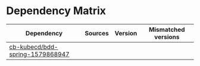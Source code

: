 # Dependency Matrix

Dependency | Sources | Version | Mismatched versions
---------- | ------- | ------- | -------------------
[cb-kubecd/bdd-spring-1579868947](https://github.com/cb-kubecd/bdd-spring-1579868947.git) |  | []() | 
